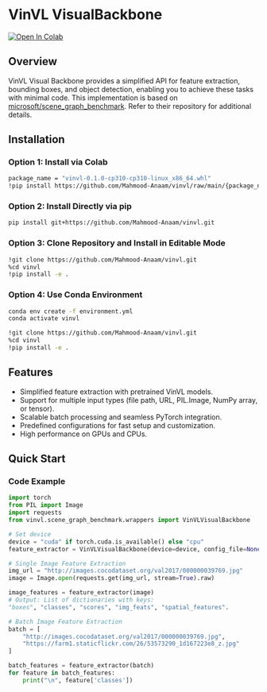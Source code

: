 # VinVL VisualBackbone

<a href="https://colab.research.google.com/github/Mahmood-Anaam/vinvl/blob/main/notebooks/vinvl_demo.ipynb" target="_parent"><img src="https://colab.research.google.com/assets/colab-badge.svg" alt="Open In Colab"/></a>

## Overview

VinVL Visual Backbone provides a simplified API for feature extraction, bounding boxes, and object detection, enabling you to achieve these tasks with minimal code. This implementation is based on [microsoft/scene_graph_benchmark](https://github.com/microsoft/scene_graph_benchmark). Refer to their repository for additional details.

## Installation

### Option 1: Install via Colab
```bash
package_name = "vinvl-0.1.0-cp310-cp310-linux_x86_64.whl"
!pip install https://github.com/Mahmood-Anaam/vinvl/raw/main/{package_name} --quiet

```

### Option 2: Install Directly via pip
```bash
pip install git+https://github.com/Mahmood-Anaam/vinvl.git
```

### Option 3: Clone Repository and Install in Editable Mode
```bash
!git clone https://github.com/Mahmood-Anaam/vinvl.git
%cd vinvl
!pip install -e .
```

### Option 4: Use Conda Environment
```bash
conda env create -f environment.yml
conda activate vinvl

!git clone https://github.com/Mahmood-Anaam/vinvl.git
%cd vinvl
!pip install -e .
```

## Features
- Simplified feature extraction with pretrained VinVL models.
- Support for multiple input types (file path, URL, PIL.Image, NumPy array, or tensor).
- Scalable batch processing and seamless PyTorch integration.
- Predefined configurations for fast setup and customization.
- High performance on GPUs and CPUs.

## Quick Start

### Code Example

```python
import torch
from PIL import Image
import requests
from vinvl.scene_graph_benchmark.wrappers import VinVLVisualBackbone

# Set device
device = "cuda" if torch.cuda.is_available() else "cpu"
feature_extractor = VinVLVisualBackbone(device=device, config_file=None, opts=None)

# Single Image Feature Extraction
img_url = "http://images.cocodataset.org/val2017/000000039769.jpg"
image = Image.open(requests.get(img_url, stream=True).raw)

image_features = feature_extractor(image)
# Output: List of dictionaries with keys:
"boxes", "classes", "scores", "img_feats", "spatial_features".

# Batch Image Feature Extraction
batch = [
    "http://images.cocodataset.org/val2017/000000039769.jpg",
    "https://farm1.staticflickr.com/26/53573290_1d167223e8_z.jpg"
]

batch_features = feature_extractor(batch)
for feature in batch_features:
    print("\n", feature['classes'])
```
